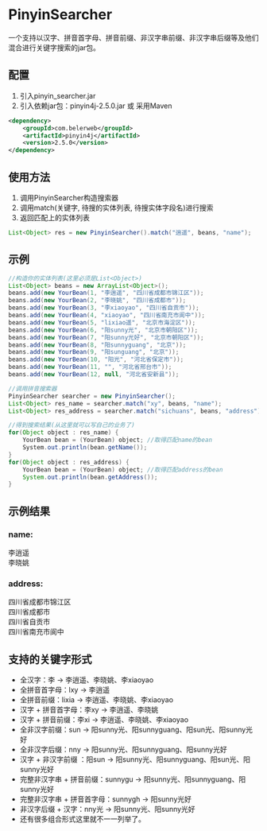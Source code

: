 # PinyinSearcher
一个支持以汉字、拼音首字母、拼音前缀、非汉字串前缀、非汉字串后缀等及他们混合进行关键字搜索的jar包。
## 配置
1. 引入pinyin_searcher.jar
2. 引入依赖jar包：pinyin4j-2.5.0.jar 或 采用Maven
```XML
<dependency>
    <groupId>com.belerweb</groupId>
    <artifactId>pinyin4j</artifactId>
    <version>2.5.0</version>
</dependency>
```
## 使用方法
1. 调用PinyinSearcher构造搜索器
2. 调用match(关键字,  待搜的实体列表,  待搜实体字段名)进行搜索
3. 返回匹配上的实体列表
```Java
List<Object> res = new PinyinSearcher().match("逍遥", beans, "name");
```
## 示例
```Java
//构造你的实体列表(这里必须是List<Object>)
List<Object> beans = new ArrayList<Object>();
beans.add(new YourBean(1, "李逍遥", "四川省成都市锦江区"));
beans.add(new YourBean(2, "李晓姚", "四川省成都市"));
beans.add(new YourBean(3, "李xiaoyao", "四川省自贡市"));
beans.add(new YourBean(4, "xiaoyao", "四川省南充市阆中"));
beans.add(new YourBean(5, "lixiao遥", "北京市海淀区"));
beans.add(new YourBean(6, "阳sunny光", "北京市朝阳区"));
beans.add(new YourBean(7, "阳sunny光好", "北京市朝阳区"));
beans.add(new YourBean(8, "阳sunnyguang", "北京"));
beans.add(new YourBean(9, "阳sunguang", "北京"));
beans.add(new YourBean(10, "阳光", "河北省保定市"));
beans.add(new YourBean(11, "", "河北省邢台市"));
beans.add(new YourBean(12, null, "河北省安新县"));

//调用拼音搜索器
PinyinSearcher searcher = new PinyinSearcher();
List<Object> res_name = searcher.match("xy", beans, "name"); 
List<Object> res_address = searcher.match("sichuans", beans, "address");

//得到搜索结果(从这里就可以写自己的业务了)
for(Object object : res_name) {
    YourBean bean = (YourBean) object; //取得匹配name的bean
    System.out.println(bean.getName());
}
for(Object object : res_address) {
    YourBean bean = (YourBean) object; //取得匹配address的bean
    System.out.println(bean.getAddress());
}
```
## 示例结果
### name:
李逍遥<br>
李晓姚
### address:
四川省成都市锦江区<br>
四川省成都市<br>
四川省自贡市<br>
四川省南充市阆中
## 支持的关键字形式
* 全汉字：李 -> 李逍遥、李晓姚、李xiaoyao
* 全拼音首字母：lxy -> 李逍遥
* 全拼音前缀：lixia -> 李逍遥、李晓姚、李xiaoyao
* 汉字 + 拼音首字母：李xy -> 李逍遥、李晓姚
* 汉字 + 拼音前缀：李xi -> 李逍遥、李晓姚、李xiaoyao
* 全非汉字前缀：sun -> 阳sunny光、阳sunnyguang、阳sun光、阳sunny光好
* 全非汉字后缀：nny -> 阳sunny光、阳sunnyguang、阳sunny光好
* 汉字 + 非汉字前缀 ：阳sun -> 阳sunny光、阳sunnyguang、阳sun光、阳sunny光好
* 完整非汉字串 + 拼音前缀：sunnygu -> 阳sunny光、阳sunnyguang、阳sunny光好
* 完整非汉字串 + 拼音首字母：sunnygh -> 阳sunny光好
* 非汉字后缀 + 汉字：nny光 -> 阳sunny光、阳sunny光好
* 还有很多组合形式这里就不一一列举了。
